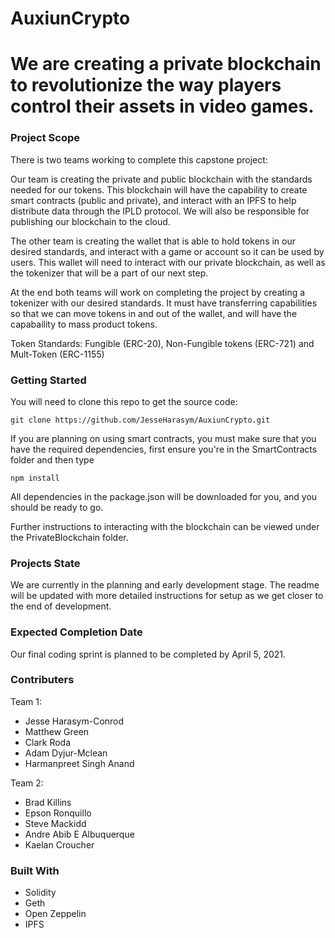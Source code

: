 # AuxiunCrypto

# We are creating a private blockchain to revolutionize the way players control their assets in video games.

### Project Scope

There is two teams working to complete this capstone project: 

Our team is creating the private and public blockchain with the standards needed for our tokens. This blockchain will have the capability to create smart contracts (public and private), and interact with an IPFS to help distribute data through the IPLD protocol. We will also be responsible for publishing our blockchain to the cloud.

The other team is creating the wallet that is able to hold tokens in our desired standards, and interact with a game or account so it can be used by users. This wallet will need to interact with our private blockchain, as well as the tokenizer that will be a part of our next step.

At the end both teams will work on completing the project by creating a tokenizer with our desired standards. It must have transferring capabilities so that we can move tokens in and out of the wallet, and will have the capabaility to mass product tokens.

Token Standards: Fungible (ERC-20), Non-Fungible tokens (ERC-721) and Mult-Token (ERC-1155)

### Getting Started

You will need to clone this repo to get the source code:

```
git clone https://github.com/JesseHarasym/AuxiunCrypto.git
```

If you are planning on using smart contracts, you must make sure that you have the required dependencies, first ensure you're in the SmartContracts folder and then type

```
npm install
```

All dependencies in the package.json will be downloaded for you, and you should be ready to go.

Further instructions to interacting with the blockchain can be viewed under the PrivateBlockchain folder.

### Projects State

We are currently in the planning and early development stage. The readme will be updated with more detailed instructions for setup as we get closer to the end of development.

### Expected Completion Date

Our final coding sprint is planned to be completed by April 5, 2021.

### Contributers

Team 1:
- Jesse Harasym-Conrod
- Matthew Green
- Clark Roda
- Adam Dyjur-Mclean
- Harmanpreet Singh Anand

Team 2:
- Brad Killins
- Epson Ronquillo
- Steve Mackidd
- Andre Abib E Albuquerque
- Kaelan Croucher


### Built With

- Solidity
- Geth
- Open Zeppelin
- IPFS
